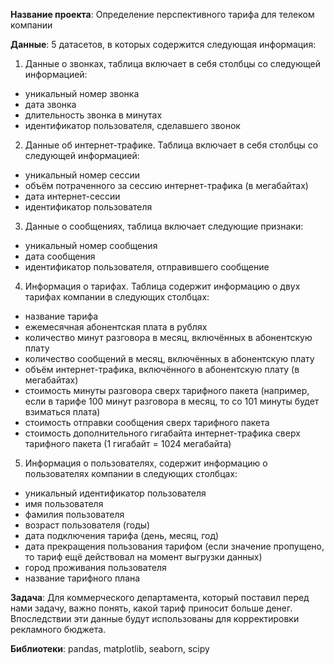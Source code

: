 **Название проекта**: Определение перспективного тарифа для телеком компании

**Данные**: 5 датасетов, в которых содержится следующая информация:

1)  Данные о звонках, таблица включает в себя столбцы со следующей информацией:
* уникальный номер звонка
* дата звонка
* длительность звонка в минутах
* идентификатор пользователя, сделавшего звонок
           
2) Данные об интернет-трафике. Таблица включает в себя столбцы со следующей информацией:
* уникальный номер сессии
* объём потраченного за сессию интернет-трафика (в мегабайтах)
* дата интернет-сессии
* идентификатор пользователя

3) Данные о сообщениях, таблица включает следующие признаки:
* уникальный номер сообщения
* дата сообщения
* идентификатор пользователя, отправившего сообщение

4) Информация о тарифах. Таблица содержит информацию о двух тарифах компании в следующих столбцах:
* название тарифа
* ежемесячная абонентская плата в рублях
* количество минут разговора в месяц, включённых в абонентскую плату
* количество сообщений в месяц, включённых в абонентскую плату
* объём интернет-трафика, включённого в абонентскую плату (в мегабайтах)
* стоимость минуты разговора сверх тарифного пакета (например, если в тарифе 100 минут разговора в месяц, то со 101 минуты будет взиматься плата)
* стоимость отправки сообщения сверх тарифного пакета
* стоимость дополнительного гигабайта интернет-трафика сверх тарифного пакета (1 гигабайт = 1024 мегабайта)
        
5) Информация о пользователях, содержит информацию о пользователях компании в следующих столбцах:
* уникальный идентификатор пользователя
* имя пользователя
* фамилия пользователя
* возраст пользователя (годы)
* дата подключения тарифа (день, месяц, год)
* дата прекращения пользования тарифом (если значение пропущено, то тариф ещё действовал на момент выгрузки данных)
* город проживания пользователя
* название тарифного плана

**Задача**:  Для коммерческого департамента, который поставил перед нами задачу, важно понять, какой тариф приносит больше денег. 
Впоследствии эти данные будут использованы для корректировки рекламного бюджета.

**Библиотеки**: pandas, matplotlib, seaborn, scipy
